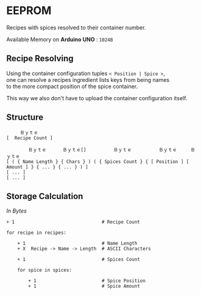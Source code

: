 
# EEPROM

Recipes with spices resolved to their container number.

Available Memory on **Arduino UNO** : `1024B`

## Recipe Resolving

Using the container configuration tuples `< Position | Spice >`, <br>
one can resolve a recipes ingredient lists keys from being names <br>
to the more compact position of the spice container.

This way we also don't have to upload the container configuration itself.

## Structure

```
     Ｂｙｔｅ
[  Recipe Count ]

        Ｂｙｔｅ      Ｂｙｔｅ[]          Ｂｙｔｅ          Ｂｙｔｅ     Ｂｙｔｅ
[ ( { Name Length } { Chars } ) ( { Spices Count } { [ Position ] [ Amount ] } { ... } { ... } ) ]
[ ... ]
[ ... ]
```

## Storage Calculation

*In Bytes*

```
+ 1                                # Recipe Count

for recipe in recipes:

    + 1                            # Name Length
    + X  Recipe -> Name -> Length  # ASCII Characters

    + 1                            # Spices Count

    for spice in spices:

        + 1                        # Spice Position
        + 1                        # Spice Amount
```
